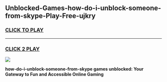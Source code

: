 
## Unblocked-Games-how-do-i-unblock-someone-from-skype-Play-Free-ujkry
<h3>
<a href="https://premium76.site?title=how-do-i-unblock-someone-from-skype&ref=12A">CLICK TO PLAY</a></h3>
<hr>

<h3>
<a href="https://premium76.site?title=how-do-i-unblock-someone-from-skype&ref=12A">CLICK 2 PLAY</a>
  
</h3>

<a href="https://premium76.site?title=how-do-i-unblock-someone-from-skype&ref=12A"><img src="https://clearcache.store/games.png"></a>


**how-do-i-unblock-someone-from-skype games unblocked: Your Gateway to Fun and Accessible Online Gaming**
